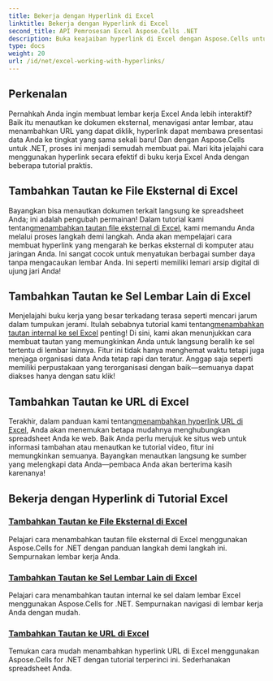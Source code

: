 ```yaml
---
title: Bekerja dengan Hyperlink di Excel
linktitle: Bekerja dengan Hyperlink di Excel
second_title: API Pemrosesan Excel Aspose.Cells .NET
description: Buka keajaiban hyperlink di Excel dengan Aspose.Cells untuk .NET. Temukan betapa mudahnya menyempurnakan spreadsheet Anda secara efektif.
type: docs
weight: 20
url: /id/net/excel-working-with-hyperlinks/
---
```

## Perkenalan

Pernahkah Anda ingin membuat lembar kerja Excel Anda lebih interaktif? Baik itu menautkan ke dokumen eksternal, menavigasi antar lembar, atau menambahkan URL yang dapat diklik, hyperlink dapat membawa presentasi data Anda ke tingkat yang sama sekali baru! Dan dengan Aspose.Cells untuk .NET, proses ini menjadi semudah membuat pai. Mari kita jelajahi cara menggunakan hyperlink secara efektif di buku kerja Excel Anda dengan beberapa tutorial praktis.

## Tambahkan Tautan ke File Eksternal di Excel
Bayangkan bisa menautkan dokumen terkait langsung ke spreadsheet Anda; ini adalah pengubah permainan! Dalam tutorial kami tentang[menambahkan tautan file eksternal di Excel](./add-link-to-external-file/), kami memandu Anda melalui proses langkah demi langkah. Anda akan mempelajari cara membuat hyperlink yang mengarah ke berkas eksternal di komputer atau jaringan Anda. Ini sangat cocok untuk menyatukan berbagai sumber daya tanpa mengacaukan lembar Anda. Ini seperti memiliki lemari arsip digital di ujung jari Anda!

## Tambahkan Tautan ke Sel Lembar Lain di Excel
 Menjelajahi buku kerja yang besar terkadang terasa seperti mencari jarum dalam tumpukan jerami. Itulah sebabnya tutorial kami tentang[menambahkan tautan internal ke sel Excel](./add-link-to-other-sheet-cell/) penting! Di sini, kami akan menunjukkan cara membuat tautan yang memungkinkan Anda untuk langsung beralih ke sel tertentu di lembar lainnya. Fitur ini tidak hanya menghemat waktu tetapi juga menjaga organisasi data Anda tetap rapi dan teratur. Anggap saja seperti memiliki perpustakaan yang terorganisasi dengan baik—semuanya dapat diakses hanya dengan satu klik!

## Tambahkan Tautan ke URL di Excel
Terakhir, dalam panduan kami tentang[menambahkan hyperlink URL di Excel](./add-link-to-url/), Anda akan menemukan betapa mudahnya menghubungkan spreadsheet Anda ke web. Baik Anda perlu merujuk ke situs web untuk informasi tambahan atau menautkan ke tutorial video, fitur ini memungkinkan semuanya. Bayangkan menautkan langsung ke sumber yang melengkapi data Anda—pembaca Anda akan berterima kasih karenanya!

## Bekerja dengan Hyperlink di Tutorial Excel
### [Tambahkan Tautan ke File Eksternal di Excel](./add-link-to-external-file/)
Pelajari cara menambahkan tautan file eksternal di Excel menggunakan Aspose.Cells for .NET dengan panduan langkah demi langkah ini. Sempurnakan lembar kerja Anda.
### [Tambahkan Tautan ke Sel Lembar Lain di Excel](./add-link-to-other-sheet-cell/)
Pelajari cara menambahkan tautan internal ke sel dalam lembar Excel menggunakan Aspose.Cells for .NET. Sempurnakan navigasi di lembar kerja Anda dengan mudah.
### [Tambahkan Tautan ke URL di Excel](./add-link-to-url/)
Temukan cara mudah menambahkan hyperlink URL di Excel menggunakan Aspose.Cells for .NET dengan tutorial terperinci ini. Sederhanakan spreadsheet Anda.